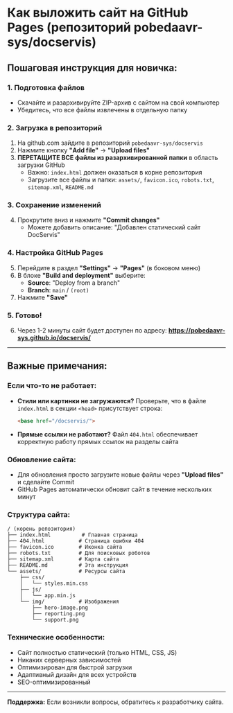
# Как выложить сайт на GitHub Pages (репозиторий pobedaavr-sys/docservis)

## Пошаговая инструкция для новичка:

### 1. Подготовка файлов
- Скачайте и разархивируйте ZIP-архив с сайтом на свой компьютер
- Убедитесь, что все файлы извлечены в отдельную папку

### 2. Загрузка в репозиторий
1. На github.com зайдите в репозиторий `pobedaavr-sys/docservis`
2. Нажмите кнопку **"Add file"** → **"Upload files"**
3. **ПЕРЕТАЩИТЕ ВСЕ файлы из разархивированной папки** в область загрузки GitHub
   - Важно: `index.html` должен оказаться в корне репозитория
   - Загрузите все файлы и папки: `assets/`, `favicon.ico`, `robots.txt`, `sitemap.xml`, `README.md`

### 3. Сохранение изменений
4. Прокрутите вниз и нажмите **"Commit changes"**
   - Можете добавить описание: "Добавлен статический сайт DocServis"

### 4. Настройка GitHub Pages
5. Перейдите в раздел **"Settings"** → **"Pages"** (в боковом меню)
6. В блоке **"Build and deployment"** выберите:
   - **Source**: "Deploy from a branch"
   - **Branch**: `main` / `(root)`
7. Нажмите **"Save"**

### 5. Готово!
6. Через 1-2 минуты сайт будет доступен по адресу:
   **https://pobedaavr-sys.github.io/docservis/**

---

## Важные примечания:

### Если что-то не работает:
- **Стили или картинки не загружаются?** 
  Проверьте, что в файле `index.html` в секции `<head>` присутствует строка:
  ```html
  <base href="/docservis/">
  ```

- **Прямые ссылки не работают?**
  Файл `404.html` обеспечивает корректную работу прямых ссылок на разделы сайта

### Обновление сайта:
- Для обновления просто загрузите новые файлы через **"Upload files"** и сделайте Commit
- GitHub Pages автоматически обновит сайт в течение нескольких минут

### Структура сайта:
```
/ (корень репозитория)
├── index.html          # Главная страница
├── 404.html           # Страница ошибки 404
├── favicon.ico        # Иконка сайта
├── robots.txt         # Для поисковых роботов
├── sitemap.xml        # Карта сайта
├── README.md          # Эта инструкция
└── assets/            # Ресурсы сайта
    ├── css/
    │   └── styles.min.css
    ├── js/
    │   └── app.min.js
    └── img/           # Изображения
        ├── hero-image.png
        ├── reporting.png
        └── support.png
```

### Технические особенности:
- Сайт полностью статический (только HTML, CSS, JS)
- Никаких серверных зависимостей
- Оптимизирован для быстрой загрузки
- Адаптивный дизайн для всех устройств
- SEO-оптимизированный

---

**Поддержка:** Если возникли вопросы, обратитесь к разработчику сайта.

